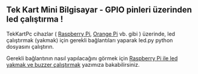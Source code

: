 
Tek Kart Mini Bilgisayar - GPIO pinleri üzerinden led çalıştırma !
--------------

TekKartPc cihazlar ( [Raspberry Pi](http://tekkartpc.com/bilgi/raspberry-pi/), [Orange Pi](http://tekkartpc.com/bilgi/orange-pi/) vb. gibi ) üzerinde, led çalıştırmak (yakmak) için gerekli bağlantıları yaparak led.py python dosyasını çalıştırın.

Gerekli bağlantının nasıl yapılacağını görmek için [Raspberry Pi ile led yakmak ve buzzer çalıştırmak](http://tekkartpc.com/raspberry-pi-ile-led-yakmak-ve-buzzer-calistirmak/) yazımıza bakabilirsiniz.
